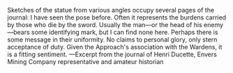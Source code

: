 Sketches of the statue from various angles occupy several pages of the journal:
I have seen the pose before. Often it represents the burdens carried by those who die by the sword. Usually the man—or the head of his enemy—bears some identifying mark, but I can find none here. Perhaps there is some message in their uniformity. No claims to personal glory, only stern acceptance of duty. Given the Approach's association with the Wardens, it is a fitting sentiment.
—Excerpt from the journal of Henri Ducette, Envers Mining Company representative and amateur historian